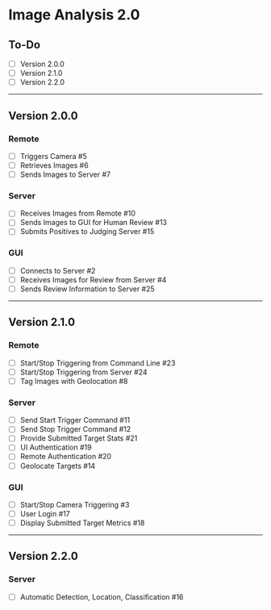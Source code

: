 # Image Analysis 2.0
## To-Do

- [ ] Version 2.0.0
- [ ] Version 2.1.0
- [ ] Version 2.2.0

---

## Version 2.0.0
### Remote
- [ ] Triggers Camera #5
- [ ] Retrieves Images #6
- [ ] Sends Images to Server #7

### Server
- [ ] Receives Images from Remote #10
- [ ] Sends Images to GUI for Human Review #13
- [ ] Submits Positives to Judging Server #15

### GUI
- [ ] Connects to Server #2
- [ ] Receives Images for Review from Server #4
- [ ] Sends Review Information to Server #25

---

## Version 2.1.0
### Remote
- [ ] Start/Stop Triggering from Command Line #23
- [ ] Start/Stop Triggering from Server #24
- [ ] Tag Images with Geolocation #8

### Server
- [ ] Send Start Trigger Command #11
- [ ] Send Stop Trigger Command #12
- [ ] Provide Submitted Target Stats #21
- [ ] UI Authentication #19
- [ ] Remote Authentication #20
- [ ] Geolocate Targets #14

### GUI
- [ ] Start/Stop Camera Triggering #3
- [ ] User Login #17
- [ ] Display Submitted Target Metrics #18

---

## Version 2.2.0
### Server
- [ ] Automatic Detection, Location, Classification #16
